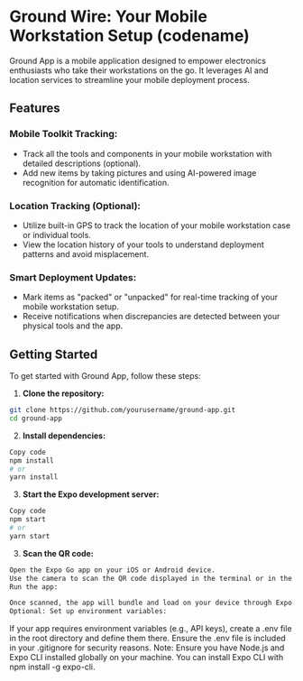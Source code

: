 # Ground Wire: Your Mobile Workstation Setup (codename)

Ground App is a mobile application designed to empower electronics enthusiasts who take their workstations on the go. It leverages AI and location services to streamline your mobile deployment process.

## Features

### Mobile Toolkit Tracking:
- Track all the tools and components in your mobile workstation with detailed descriptions (optional).
- Add new items by taking pictures and using AI-powered image recognition for automatic identification.

### Location Tracking (Optional):
- Utilize built-in GPS to track the location of your mobile workstation case or individual tools.
- View the location history of your tools to understand deployment patterns and avoid misplacement.

### Smart Deployment Updates:
- Mark items as "packed" or "unpacked" for real-time tracking of your mobile workstation setup.
- Receive notifications when discrepancies are detected between your physical tools and the app.

## Getting Started

To get started with Ground App, follow these steps:

1. **Clone the repository:**
```bash
git clone https://github.com/yourusername/ground-app.git
cd ground-app
```
2. **Install dependencies:**

```bash
Copy code
npm install
# or
yarn install
 ```
3. **Start the Expo development server:**

```bash
Copy code
npm start
# or
yarn start 
```
3. **Scan the QR code:**

```bash
Open the Expo Go app on your iOS or Android device.
Use the camera to scan the QR code displayed in the terminal or in the Expo DevTools window that opens in your browser.
Run the app:

Once scanned, the app will bundle and load on your device through Expo.
Optional: Set up environment variables:
```
If your app requires environment variables (e.g., API keys), create a .env file in the root directory and define them there. Ensure the .env file is included in your .gitignore for security reasons.
Note: Ensure you have Node.js and Expo CLI installed globally on your machine. You can install Expo CLI with npm install -g expo-cli.
